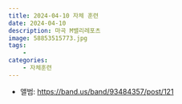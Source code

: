 ```yaml
---
title: 2024-04-10 자체 훈련
date: 2024-04-10
description: 마곡 M밸리레포츠
image: 58853515773.jpg
tags:
    - 
categories:
    - 자체훈련
---
```


- 앨범: https://band.us/band/93484357/post/121